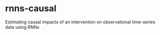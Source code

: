 # rnns-causal
Estimating causal impacts of an intervention on observational time-series data using RNNs
